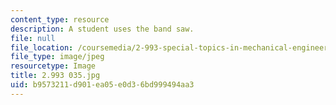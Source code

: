 ```yaml
---
content_type: resource
description: A student uses the band saw.
file: null
file_location: /coursemedia/2-993-special-topics-in-mechanical-engineering-the-art-and-science-of-boat-design-january-iap-2007/b9573211d901ea05e0d36bd999494aa3_2993035.jpg
file_type: image/jpeg
resourcetype: Image
title: 2.993 035.jpg
uid: b9573211-d901-ea05-e0d3-6bd999494aa3
---
```

